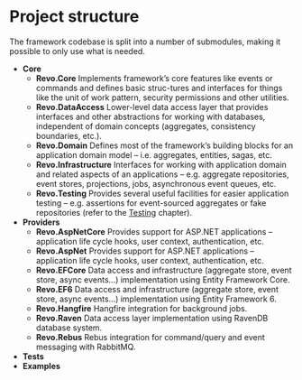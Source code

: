# Project structure

The framework codebase is split into a number of submodules, making it possible to only use what is needed.

* **Core**
  * **Revo.Core** Implements framework’s core features like events or commands and defines basic struc-tures and interfaces for things like the unit of work pattern, security permissions and other utilities.
  * **Revo.DataAccess** Lower-level data access layer that provides interfaces and other abstractions for working with databases, independent of domain concepts \(aggregates, consistency boundaries, etc.\).
  * **Revo.Domain** Defines most of the framework’s building blocks for an application domain model – i.e. aggregates, entities, sagas, etc.
  * **Revo.Infrastructure** Interfaces for working with application domain and related aspects of an applications – e.g. aggregate repositories, event stores, projections, jobs, asynchronous event queues, etc.
  * **Revo.Testing** Provides several useful facilities for easier application testing – e.g. assertions for event-sourced aggregates or fake repositories \(refer to the [Testing](../../reference-guide/testing.md) chapter\).
* **Providers**
  * **Revo.AspNetCore** Provides support for ASP.NET applications – application life cycle hooks, user context, authentication, etc.
  * **Revo.AspNet** Provides support for ASP.NET applications – application life cycle hooks, user context, authentication, etc.
  * **Revo.EFCore**     Data access and infrastructure \(aggregate store, event store, async events...\) implementation using Entity Framework Core.
  * **Revo.EF6**     Data access and infrastructure \(aggregate store, event store, async events...\) implementation using Entity Framework 6.
  * **Revo.Hangfire** Hangfire integration for background jobs.
  * **Revo.Raven** Data access layer implementation using RavenDB database system.
  * **Revo.Rebus** Rebus integration for command/query and event messaging with RabbitMQ.
* **Tests**
* **Examples**

